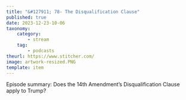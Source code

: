 ```yaml
---
title: "&#127911; 78- The Disqualification Clause"
published: true
date: 2023-12-23-10-06
taxonomy:
    category:
        - stream
    tag:
        - podcasts
theurl: https://www.stitcher.com/
image: artwork-resized.PNG
template: item
---
```


Episode summary: Does the 14th Amendment&rsquo;s Disqualification Clause apply to Trump?
